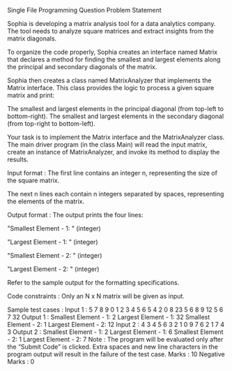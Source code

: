 Single File Programming Question
Problem Statement



Sophia is developing a matrix analysis tool for a data analytics company. The tool needs to analyze square matrices and extract insights from the matrix diagonals.



To organize the code properly, Sophia creates an interface named Matrix that declares a method for finding the smallest and largest elements along the principal and secondary diagonals of the matrix.



Sophia then creates a class named MatrixAnalyzer that implements the Matrix interface. This class provides the logic to process a given square matrix and print:



The smallest and largest elements in the principal diagonal (from top-left to bottom-right).
The smallest and largest elements in the secondary diagonal (from top-right to bottom-left).


Your task is to implement the Matrix interface and the MatrixAnalyzer class. The main driver program (in the class Main) will read the input matrix, create an instance of MatrixAnalyzer, and invoke its method to display the results.

Input format :
The first line contains an integer n, representing the size of the square matrix.

The next n lines each contain n integers separated by spaces, representing the elements of the matrix.

Output format :
The output prints the four lines:

"Smallest Element - 1: <smallest element in the principal diagonal>" (integer)

"Largest Element - 1: <largest element in the principal diagonal>" (integer)

"Smallest Element - 2: <smallest element in the secondary diagonal>" (integer)

"Largest Element - 2: <largest element in the secondary diagonal>" (integer)



Refer to the sample output for the formatting specifications.

Code constraints :
Only an N x N matrix will be given as input.

Sample test cases :
Input 1 :
5
7 8 9 0 1
2 3 4 5 6
5 4 2 0 8
23 5 6 8 9
12 5 6 7 32
Output 1 :
Smallest Element - 1: 2
Largest Element - 1: 32
Smallest Element - 2: 1
Largest Element - 2: 12
Input 2 :
4
3 4 5 6 
3 2 1 0
9 7 6 2
1 7 4 3
Output 2 :
Smallest Element - 1: 2
Largest Element - 1: 6
Smallest Element - 2: 1
Largest Element - 2: 7
Note :
The program will be evaluated only after the “Submit Code” is clicked.
Extra spaces and new line characters in the program output will result in the failure of the test case.
Marks : 10
Negative Marks : 0
